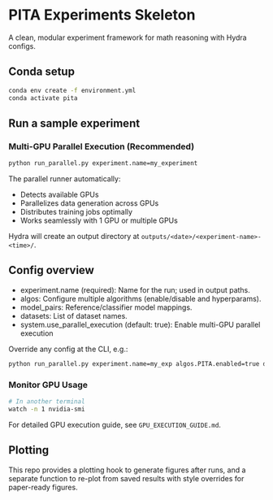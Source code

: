 # PITA Experiments Skeleton

A clean, modular experiment framework for math reasoning with Hydra configs.

## Conda setup
```bash
conda env create -f environment.yml
conda activate pita
```

## Run a sample experiment

### Multi-GPU Parallel Execution (Recommended)
```bash
python run_parallel.py experiment.name=my_experiment
```

The parallel runner automatically:
- Detects available GPUs
- Parallelizes data generation across GPUs
- Distributes training jobs optimally
- Works seamlessly with 1 GPU or multiple GPUs

Hydra will create an output directory at `outputs/<date>/<experiment-name>-<time>/`.

## Config overview
- experiment.name (required): Name for the run; used in output paths.
- algos: Configure multiple algorithms (enable/disable and hyperparams).
- model_pairs: Reference/classifier model mappings.
- datasets: List of dataset names.
- system.use_parallel_execution (default: true): Enable multi-GPU parallel execution

Override any config at the CLI, e.g.:
```bash
python run_parallel.py experiment.name=my_exp algos.PITA.enabled=true datasets="[AIME,IMDBGen]"
```

### Monitor GPU Usage
```bash
# In another terminal
watch -n 1 nvidia-smi
```

For detailed GPU execution guide, see `GPU_EXECUTION_GUIDE.md`.

## Plotting
This repo provides a plotting hook to generate figures after runs, and a separate function to re-plot from saved results with style overrides for paper-ready figures.
